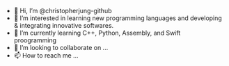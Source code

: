 - 👋 Hi, I’m @christopherjung-github
- 👀 I’m interested in learning new programming languages and developing & integrating innovative softwares.
- 🌱 I’m currently learning C++, Python, Assembly, and Swift proogramming
- 💞️ I’m looking to collaborate on ...
- 📫 How to reach me ...

<!---
christopherjung-github/christopherjung-github is a ✨ special ✨ repository because its `README.md` (this file) appears on your GitHub profile.
You can click the Preview link to take a look at your changes.
--->
